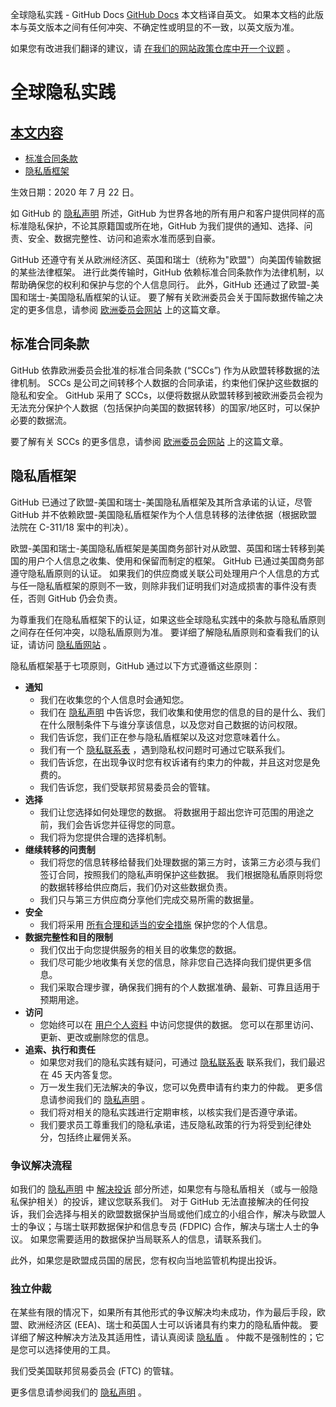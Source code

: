 全球隐私实践 - GitHub Docs
[GitHub Docs](/cn)
本文档译自英文。 如果本文档的此版本与英文版本之间有任何冲突、不确定性或明显的不一致，以英文版为准。

如果您有改进我们翻译的建议，请
[在我们的网站政策仓库中开一个议题](https://github.com/github/site-policy/issues)
。

# 全球隐私实践

## [本文内容](/github/site-policy/global-privacy-practices#in-this-article)
- [标准合同条款](#standard-contractual-clauses)
- [隐私盾框架](#privacy-shield-framework)

生效日期：2020 年 7 月 22 日。

如 GitHub 的
[隐私声明](/cn/github/site-policy/github-privacy-statement#githubs-global-privacy-practices)
所述，GitHub 为世界各地的所有用户和客户提供同样的高标准隐私保护，不论其原籍国或所在地，GitHub 为我们提供的通知、选择、问责、安全、数据完整性、访问和追索水准而感到自豪。

GitHub 还遵守有关从欧洲经济区、英国和瑞士（统称为"欧盟"）向美国传输数据的某些法律框架。 进行此类传输时，GitHub 依赖标准合同条款作为法律机制，以帮助确保您的权利和保护与您的个人信息同行。 此外，GitHub 还通过了欧盟-美国和瑞士-美国隐私盾框架的认证。 要了解有关欧洲委员会关于国际数据传输之决定的更多信息，请参阅
[欧洲委员会网站](https://ec.europa.eu/info/law/law-topic/data-protection/international-dimension-data-protection_en)
上的这篇文章。

## 标准合同条款

GitHub 依靠欧洲委员会批准的标准合同条款 (“SCCs”) 作为从欧盟转移数据的法律机制。 SCCs 是公司之间转移个人数据的合同承诺，约束他们保护这些数据的隐私和安全。 GitHub 采用了 SCCs，以便将数据从欧盟转移到被欧洲委员会视为无法充分保护个人数据（包括保护向美国的数据转移）的国家/地区时，可以保护必要的数据流。

要了解有关 SCCs 的更多信息，请参阅
[欧洲委员会网站](https://ec.europa.eu/info/law/law-topic/data-protection/international-dimension-data-protection/standard-contractual-clauses-scc_en)
上的这篇文章。

## 隐私盾框架

GitHub 已通过了欧盟-美国和瑞士-美国隐私盾框架及其所含承诺的认证，尽管 GitHub 并不依赖欧盟-美国隐私盾框架作为个人信息转移的法律依据（根据欧盟法院在 C-311/18 案中的判决）。

欧盟-美国和瑞士-美国隐私盾框架是美国商务部针对从欧盟、英国和瑞士转移到美国的用户个人信息之收集、使用和保留而制定的框架。 GitHub 已通过美国商务部遵守隐私盾原则的认证。 如果我们的供应商或关联公司处理用户个人信息的方式与任一隐私盾框架的原则不一致，则除非我们证明我们对造成损害的事件没有责任，否则 GitHub 仍会负责。

为尊重我们在隐私盾框架下的认证，如果这些全球隐私实践中的条款与隐私盾原则之间存在任何冲突，以隐私盾原则为准。 要详细了解隐私盾原则和查看我们的认证，请访问
[隐私盾网站](https://www.privacyshield.gov/)
。

隐私盾框架基于七项原则，GitHub 通过以下方式遵循这些原则：

- **通知**
	- 我们在收集您的个人信息时会通知您。
	- 我们在
[隐私声明](/cn/articles/github-privacy-statement)
中告诉您，我们收集和使用您的信息的目的是什么、我们在什么限制条件下与谁分享该信息，以及您对自己数据的访问权限。
	- 我们告诉您，我们正在参与隐私盾框架以及这对您意味着什么。
	- 我们有一个
[隐私联系表](https://github.com/contact/privacy)
，遇到隐私权问题时可通过它联系我们。
	- 我们告诉您，在出现争议时您有权诉诸有约束力的仲裁，并且这对您是免费的。
	- 我们告诉您，我们受联邦贸易委员会的管辖。
- **选择**
	- 我们让您选择如何处理您的数据。 将数据用于超出您许可范围的用途之前，我们会告诉您并征得您的同意。
	- 我们将为您提供合理的选择机制。
- **继续转移的问责制**
	- 我们将您的信息转移给替我们处理数据的第三方时，该第三方必须与我们签订合同，按照我们的隐私声明保护这些数据。 我们根据隐私盾原则将您的数据转移给供应商后，我们仍对这些数据负责。
	- 我们只与第三方供应商分享他们完成交易所需的数据量。
- **安全**
	- 我们将采用
[所有合理和适当的安全措施](https://github.com/security)
保护您的个人信息。
- **数据完整性和目的限制**
	- 我们仅出于向您提供服务的相关目的收集您的数据。
	- 我们尽可能少地收集有关您的信息，除非您自己选择向我们提供更多信息。
	- 我们采取合理步骤，确保我们拥有的个人数据准确、最新、可靠且适用于预期用途。
- **访问**
	- 您始终可以在
[用户个人资料](https://github.com/settings/profile)
中访问您提供的数据。 您可以在那里访问、更新、更改或删除您的信息。
- **追索、执行和责任**
	- 如果您对我们的隐私实践有疑问，可通过
[隐私联系表](https://github.com/contact/privacy)
联系我们，我们最迟在 45 天内答复您。
	- 万一发生我们无法解决的争议，您可以免费申请有约束力的仲裁。 更多信息请参阅我们的
[隐私声明](/cn/articles/github-privacy-statement)
。
	- 我们将对相关的隐私实践进行定期审核，以核实我们是否遵守承诺。
	- 我们要求员工尊重我们的隐私承诺，违反隐私政策的行为将受到纪律处分，包括终止雇佣关系。

### 争议解决流程

如我们的
[隐私声明](/cn/github/site-policy/github-privacy-statement)
中
[解决投诉](/cn/github/site-policy/github-privacy-statement#resolving-complaints)
部分所述，如果您有与隐私盾相关（或与一般隐私保护相关）的投诉，建议您联系我们。 对于 GitHub 无法直接解决的任何投诉，我们会选择与相关的欧盟数据保护当局或他们成立的小组合作，解决与欧盟人士的争议；与瑞士联邦数据保护和信息专员 (FDPIC) 合作，解决与瑞士人士的争议。 如果您需要适用的数据保护当局联系人的信息，请联系我们。

此外，如果您是欧盟成员国的居民，您有权向当地监管机构提出投诉。

### 独立仲裁

在某些有限的情况下，如果所有其他形式的争议解决均未成功，作为最后手段，欧盟、欧洲经济区 (EEA)、瑞士和英国人士可以诉诸具有约束力的隐私盾仲裁。 要详细了解这种解决方法及其适用性，请认真阅读
[隐私盾](https://www.privacyshield.gov/article?id=ANNEX-I-introduction)
。 仲裁不是强制性的；它是您可以选择使用的工具。

我们受美国联邦贸易委员会 (FTC) 的管辖。

更多信息请参阅我们的
[隐私声明](/cn/articles/github-privacy-statement)
。
